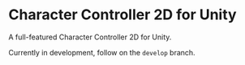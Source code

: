 # Character Controller 2D for Unity

A full-featured Character Controller 2D for Unity.

Currently in development, follow on the `develop` branch.
